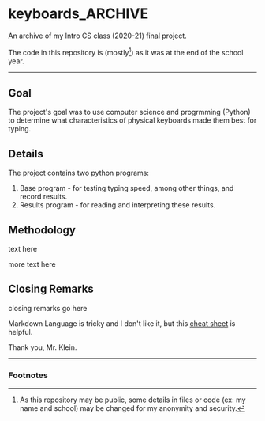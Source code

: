 # keyboards_ARCHIVE
An archive of my Intro CS class (2020-21) final project. 

The code in this repository is (mostly[^1]) as it was at the end of the school year. 

---

## Goal
The project's goal was to use computer science and progrmming (Python) to determine what characteristics of physical keyboards made them best for typing.



## Details
The project contains two python programs:
1. Base program - for testing typing speed, among other things, and record results.
2. Results program - for reading and interpreting these results.



## Methodology
text here

more text here



## Closing Remarks
closing remarks go here

Markdown Language is tricky and I don't like it, but this [cheat sheet](https://www.markdownguide.org/cheat-sheet/) is helpful.

Thank you, Mr. Klein.

---

### Footnotes
[^1]: As this repository may be public, some details in files or code (ex: my name and school) may be changed for my anonymity and security. 


